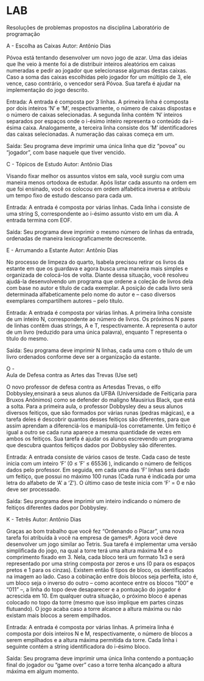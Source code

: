 # LAB
Resoluções de problemas propostos na disciplina Laboratório de programação


A - 
Escolha as Caixas
Autor: Antônio Dias

Póvoa está tentando desenvolver um novo jogo de azar. Uma das ideias que lhe veio à mente foi a de distribuir inteiros aleatórios em caixas numeradas e pedir ao jogador que selecionasse algumas destas caixas. Caso a soma das caixas escolhidas pelo jogador for um múltiplo de 3, ele vence, caso contrário, o vencedor será Póvoa. Sua tarefa é ajudar na implementação do jogo descrito.

Entrada:
A entrada é composta por 3 linhas. A primeira linha é composta por dois inteiros ‘N’ e ‘M’, respectivamente, o número de caixas dispostas e o número de caixas selecionadas. A segunda linha contém ‘N’ inteiros separados por espaços onde o i-ésimo inteiro representa o conteúdo da i-ésima caixa. Analogamente, a terceira linha consiste dos ‘M’ identificadores das caixas selecionadas. A numeração das caixas começa em um.

Saída:
Seu programa deve imprimir uma única linha que diz “povoa” ou “jogador”, com base naquele que tiver vencido.


C -
Tópicos de Estudo
Autor: Antônio Dias

Visando fixar melhor os assuntos vistos em sala, você surgiu com uma maneira menos ortodoxa de estudar. Após listar cada assunto na ordem em que foi ensinado, você os colocou em ordem alfabética inversa e atribuiu um tempo fixo de estudo descanso para cada um.

Entrada:
A entrada é composta por várias linhas. Cada linha i consiste de uma string S, correspondente ao i-ésimo assunto visto em um dia. A entrada termina com EOF.

Saída:
Seu programa deve imprimir o mesmo número de linhas da entrada, ordenadas de maneira lexicograficamente decrescente.


E - 
Arrumando a Estante
Autor: Antônio Dias

No processo de limpeza do quarto, Isabela precisou retirar os livros da estante em que os guardava e agora busca uma maneira mais simples e organizada de colocá-los de volta. Diante dessa situação, você resolveu ajudá-la desenvolvendo um programa que ordene a coleção de livros dela com base no autor e título de cada exemplar. A posição de cada livro será determinada alfabeticamente pelo nome do autor e – caso diversos exemplares compartilhem autores – pelo título.

Entrada:
A entrada é composta por várias linhas. A primeira linha consiste de um inteiro N, correspondente ao número de livros. Os próximos N pares de linhas contêm duas strings, A e T, respectivamente. A representa o autor de um livro (reduzido para uma única palavra), enquanto T representa o título do mesmo.

Saída: 
Seu programa deve imprimir N linhas, cada uma com o título de um livro ordenados conforme deve ser a organização da estante.

O -  
Aula de Defesa contra as Artes das Trevas (Use set)

O novo professor de defesa contra as Artesdas Trevas, o elfo Dobbysley,ensinará a seus alunos da UFBA (Universidade de Feitiçaria para Bruxos Anônimos) como se defender do maligno Mausirius Black, que está a solta. Para a primeira aula, o professor Dobbysley deu a seus alunos diversos feitiços, que são formados por várias runas (pedras mágicas), e a tarefa deles é descobrir quantos desses feitiços são diferentes, para que assim aprendam a diferenciá-los e manipulá-los corretamente. Um feitiço é igual a outro se cada runa aparece a mesma quantidade de vezes em ambos os feitiços. Sua tarefa é ajudar os alunos escrevendo um programa que descubra quantos feitiços dados por Dobbysley são diferentes.

Entrada: 
A entrada consiste de vários casos de teste. Cada caso de teste inicia com um inteiro ‘F’ (0 ≤ ′F′ ≤ 65536 ), indicando o número de feitiços dados pelo professor. Em seguida, em cada uma das ‘F’ linhas será dado um feitiço, que possui no máximo 100 runas (Cada runa é indicada por uma letra do alfabeto de ‘A’ a ‘Z’). O último caso de teste inicia com ‘F’ = 0 e não deve ser processado.

Saída: 
Seu programa deve imprimir um inteiro indicando o número de feitiços diferentes dados por Dobbysley.

K - 
Tetrês
Autor: Antônio Dias

Graças ao bom trabalho que você fez “Ordenando o Placar”, uma nova tarefa foi atribuída à você na empresa de games®. Agora você deve desenvolver um jogo similar ao Tetris. Sua tarefa é implementar uma versão simplificada do jogo, na qual a torre terá uma altura máxima M e o comprimento fixado em 3. Nela, cada bloco terá um formato 1x3 e será representado por uma string composta por zeros e uns (0 para os espaços pretos e 1 para os cinzas). Existem então 6 tipos de bloco, os identificados na imagem ao lado. Caso a cobinação entre dois blocos seja perfeita, isto é, um bloco seja o inverso do outro – como acontece entre os blocos “100” e “011” –, a linha do topo deve desaparecer e a pontuação do jogador é acrescida em 10. Em qualquer outra situação, o próximo bloco é apenas colocado no topo da torre (mesmo que isso implique em partes cinzas flutuando). O jogo acaba caso a torre alcance a altura máxima ou não existam mais blocos a serem empilhados.

Entrada: 
A entrada é composta por várias linhas. A primeira linha é composta por dois inteiros N e M, respectivamente, o número de blocos a serem empilhados e a altura máxima permitida da torre. Cada linha i seguinte contém a string identificadora do i-ésimo bloco.

Saída: 
Seu programa deve imprimir uma única linha contendo a pontuação final do jogador ou “game over” caso a torre tenha alcançado a altura máxima em algum momento.